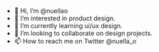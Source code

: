- 👋 Hi, I’m @nuellao
- 👀 I’m interested in product design.
- 🌱 I’m currently learning ui/ux design.
- 💞️ I’m looking to collaborate on design projects.
- 📫 How to reach me on Twitter @nuella_o

<!---
nuellao/nuellao is a ✨ special ✨ repository because its `README.md` (this file) appears on your GitHub profile.
You can click the Preview link to take a look at your changes.
--->
